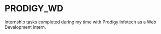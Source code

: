 # PRODIGY_WD
Internship tasks completed during my time with Prodigy Infotech as a Web Development Intern.
